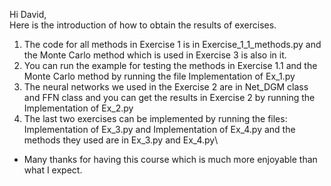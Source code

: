 

Hi David,\
Here is the introduction of how to obtain the results of exercises.
1. The code for all methods in Exercise 1 is in Exercise_1_1_methods.py and the Monte Carlo method which is used in Exercise 3 is also in it.
2. You can run the example for testing the methods in Exercise 1.1 and the Monte Carlo method by running the file Implementation of Ex_1.py
3. The neural networks we used in the Exercise 2 are in Net_DGM class and FFN class and you can get the results in Exercise 2 by running the Implementation of Ex_2.py
4. The last two exercises can be implemented by running the files: Implementation of Ex_3.py and Implementation of Ex_4.py and the methods they used are in Ex_3.py and Ex_4.py\
- Many thanks for having this course which is much more enjoyable than what I expect.
